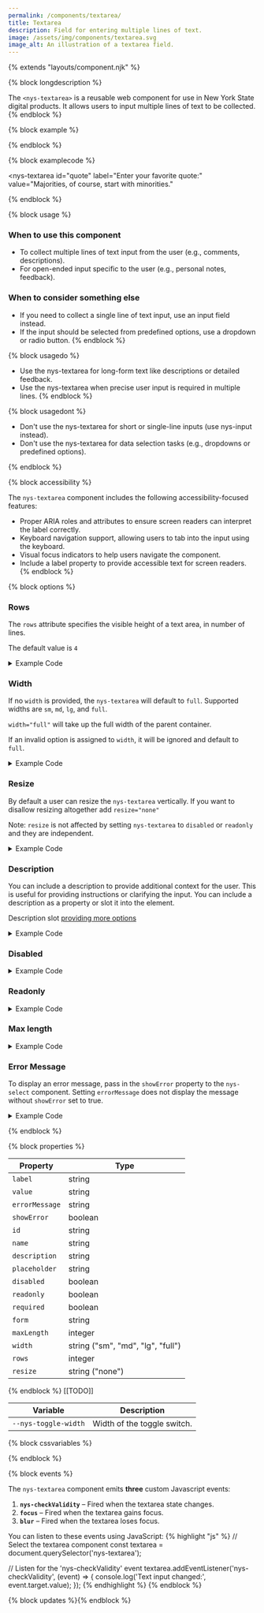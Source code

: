 ```yaml
---
permalink: /components/textarea/
title: Textarea
description: Field for entering multiple lines of text.
image: /assets/img/components/textarea.svg
image_alt: An illustration of a textarea field.
---
```


{% extends "layouts/component.njk" %}

{% block longdescription %}

The <code class="language-js">&lt;nys-textarea&gt;</code> is a reusable web component for use in New York State digital products. It allows users to input multiple lines of text to be collected.
{% endblock %}

{% block example %}

<nys-textarea id="quote" label="Enter your favorite quote:" value="Majorities, of course, start with minorities."></nys-textarea>
{% endblock %}

{% block examplecode %}

<nys-textarea
  id="quote"
  label="Enter your favorite quote:"
  value="Majorities, of course, start with minorities."
></nys-textarea>
{% endblock %}

{% block usage %}

### When to use this component
  - To collect multiple lines of text input from the user (e.g., comments, descriptions).
  - For open-ended input specific to the user (e.g., personal notes, feedback).
### When to consider something else
  - If you need to collect a single line of text input, use an input field instead.
  - If the input should be selected from predefined options, use a dropdown or radio button.
{% endblock %}

{% block usagedo %}

  - Use the nys-textarea for long-form text like descriptions or detailed feedback.
  - Use the nys-textarea when precise user input is required in multiple lines.
{% endblock %}

{% block usagedont %}

  - Don't use the nys-textarea for short or single-line inputs (use nys-input instead).
  - Don't use the nys-textarea for data selection tasks (e.g., dropdowns or predefined options).

{% endblock %}

{% block accessibility %}

The <code class="language-js">nys-textarea</code> component includes the following accessibility-focused features:

  - Proper ARIA roles and attributes to ensure screen readers can interpret the label correctly.
  - Keyboard navigation support, allowing users to tab into the input using the keyboard.
  - Visual focus indicators to help users navigate the component.
  - Include a label property to provide accessible text for screen readers.
{% endblock %}

{% block options %}

### Rows
The `rows` attribute specifies the visible height of a text area, in number of lines.

The default value is `4`

<nys-textarea label="This textarea renders with 6 rows" rows="6"></nys-textarea>

<details>
<summary>Example Code</summary>

```html
<nys-textarea label="This textarea renders with 6 rows" rows="6"></nys-textarea>

```

</details>

### Width
If no `width` is provided, the `nys-textarea` will default to `full`. Supported widths are `sm`, `md`, `lg`, and `full`.

`width="full"` will take up the full width of the parent container.

If an invalid option is assigned to `width`, it will be ignored and default to `full`.

<nys-textarea width="md" label="This textarea is md"></nys-textarea>

<details>
<summary>Example Code</summary>

```html
<nys-textarea width="md" label="This textarea is md"></nys-textarea>

```

</details>

### Resize
By default a user can resize the `nys-textarea` vertically. If you want to disallow resizing altogether add `resize="none"`

Note: `resize` is not affected by setting `nys-textarea` to `disabled` or `readonly` and they are independent.

<nys-textarea label="This textarea is not resizable" rows="4" resize="none"></nys-textarea>

<details>
<summary>Example Code</summary>

```html
<nys-textarea label="This textarea is not resizable" resize="none"></nys-textarea>

```

</details>

### Description
You can include a description to provide additional context for the user. This is useful for providing instructions or clarifying the input. You can include a description as a property or slot it into the element.

<nys-textarea label="Label" description="description property"></nys-textarea>

<nys-textarea label="Label">
  <p slot="description">Description slot <a href="https://ny.gov">providing more options</a></p>
</nys-textarea>

<details>
<summary>Example Code</summary>

```html
<nys-textarea label="Label" description="description property"></nys-textarea>

<nys-textarea label="Label">
  <p slot="description">Description slot <a href="https://ny.gov">providing more options</a></p>
</nys-textarea>


```

</details>


### Disabled 

<nys-textarea label="Disabled textarea" disabled></nys-textarea>

<details>
<summary>Example Code</summary>

```html
<nys-textarea label="Disabled textarea" disabled></nys-textarea>

```

</details>

### Readonly

<nys-textarea label="Readonly teextarea" value="This text cannot be changed" readonly></nys-textarea>

<details>
<summary>Example Code</summary>

```html
<nys-textarea readonly label="Readonly teextarea" value="This text cannot be changed"></nys-textarea>

```

</details>


### Max length

<nys-textarea label="Max Length" description="You cannot type more than 10 characters in the below field" maxlength="10"></nys-textarea>

<details>
<summary>Example Code</summary>

```html
<nys-textarea maxlength="10" label="Max Length" description="You cannot type more than 10 characters in the below field"></nys-textarea>

```

</details>

### Error Message
To display an error message, pass in the `showError` property to the `nys-select` component. Setting `errorMessage` does not display the message without `showError` set to true.


<nys-textarea label="Describe the incident" showError errorMessage="You did not provide a value for this field."></nys-textarea>

<details>
<summary>Example Code</summary>

```html
<nys-textarea showError errorMessage="You did not provide a value for this field." label="Describe the incident" ></nys-textarea>

```

</details>

{% endblock %}

{% block properties %}

<table>
  <thead>
    <tr>
      <th>Property</th>
      <th>Type</th>
    </tr>
  </thead>
  <tbody>
    <tr>
      <td><code>label</code></td>
      <td>string</td>
    </tr>
    <tr>
      <td><code>value</code></td>
      <td>string</td>
    </tr>
    <tr>
      <td><code>errorMessage</code></td>
      <td>string</td>
    </tr>
    <tr>
      <td><code>showError</code></td>
      <td>boolean</td>
    </tr>
    <tr>
      <td><code>id</code></td>
      <td>string</td>
    </tr>
    <tr>
      <td><code>name</code></td>
      <td>string</td>
    </tr>
    <tr>
      <td><code>description</code></td>
      <td>string</td>
    </tr>
    <tr>
      <td><code>placeholder</code></td>
      <td>string</td>
    </tr>
    <tr>
      <td><code>disabled</code></td>
      <td>boolean</td>
    </tr>
    <tr>
      <td><code>readonly</code></td>
      <td>boolean</td>
    </tr>
    <tr>
      <td><code>required</code></td>
      <td>boolean</td>
    </tr>
    <tr>
      <td><code>form</code></td>
      <td>string</td>
    </tr>
    <tr>
      <td><code>maxLength</code></td>
      <td>integer</td>
    </tr>
    <tr>
      <td><code>width</code></td>
      <td>string ("sm", "md", "lg", "full")</td>
    </tr>
    <tr>
      <td><code>rows</code></td>
      <td>integer</td>
    </tr>
    <tr>
      <td><code>resize</code></td>
      <td>string ("none")</td>
    </tr>
  </tbody>
</table>

{% endblock %}
[[TODO]]
<table>
  <thead>
    <tr>
      <th>Variable</th>
      <th>Description</th>
    </tr>
  </thead>
  <tbody>
    <tr>
      <td><code>--nys-toggle-width</code></td>
      <td>Width of the toggle switch.</td>
    </tr>
  </tbody>
  </table>

{% block cssvariables %}


{% endblock %}

{% block events %}

<p>The <code class="language-js">nys-textarea</code> component emits <strong>three</strong> custom Javascript events:</p>
<ol>
<li><strong><code>nys-checkValidity</code></strong> – Fired when the textarea state changes.</li>
<li><strong><code>focus</code></strong> – Fired when the textarea gains focus.</li>
<li><strong><code>blur</code></strong> – Fired when the textarea loses focus.</li>
</ol>

You can listen to these events using JavaScript:
{% highlight "js" %}
// Select the textarea component
const textarea = document.querySelector('nys-textarea');

// Listen for the 'nys-checkValidity' event
textarea.addEventListener('nys-checkValidity', (event) => {
  console.log('Text input changed:', event.target.value);
});
{% endhighlight %}
{% endblock %}

{% block updates %}{% endblock %}